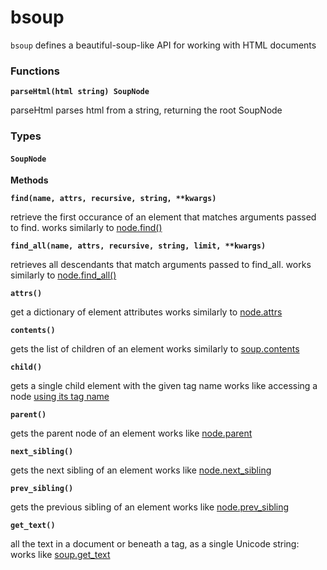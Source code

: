 # bsoup

`bsoup` defines a beautiful-soup-like API for working with HTML documents

### Functions

**`parseHtml(html string) SoupNode`**

parseHtml parses html from a string, returning the root SoupNode

### Types

#### `SoupNode`

**Methods**

**`find(name, attrs, recursive, string, **kwargs)`**

retrieve the first occurance of an element that matches arguments passed to find. works similarly to [node.find()](https://www.crummy.com/software/BeautifulSoup/bs4/doc/#find)

**`find_all(name, attrs, recursive, string, limit, **kwargs)`**

retrieves all descendants that match arguments passed to find\_all. works similarly to [node.find\_all()](https://www.crummy.com/software/BeautifulSoup/bs4/doc/#find-all)

**`attrs()`**

get a dictionary of element attributes works similarly to [node.attrs](https://www.crummy.com/software/BeautifulSoup/bs4/doc/#attributes)

**`contents()`**

gets the list of children of an element works similarly to [soup.contents](https://www.crummy.com/software/BeautifulSoup/bs4/doc/#contents-and-children)

**`child()`**

gets a single child element with the given tag name works like accessing a node [using its tag name](https://www.crummy.com/software/BeautifulSoup/bs4/doc/#navigating-using-tag-names)

**`parent()`**

gets the parent node of an element works like [node.parent](https://www.crummy.com/software/BeautifulSoup/bs4/doc/#parent)

**`next_sibling()`**

gets the next sibling of an element works like [node.next\_sibling](https://www.crummy.com/software/BeautifulSoup/bs4/doc/#next-sibling-and-previous-sibling)

**`prev_sibling()`**

gets the previous sibling of an element works like [node.prev\_sibling](https://www.crummy.com/software/BeautifulSoup/bs4/doc/#next-sibling-and-previous-sibling)

**`get_text()`**

all the text in a document or beneath a tag, as a single Unicode string: works like [soup.get\_text](https://www.crummy.com/software/BeautifulSoup/bs4/doc/#get-text)
